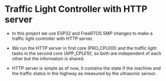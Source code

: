 # Traffic Light Controller with HTTP server

- In this project we use ESP32 and FreeRTOS SMP changes to make a traffic light controller with HTTP server.

- We run the HTTP server in first core (PRO_CPU(0)) and the traffic light tasks in the second core (APP_CPU(1)), so both are independent of each other but the information is shared.

- HTTP server is simple as of now, it contains the state if the machine and the traffic status in the highway as measured by the ultrasonic sensor.

